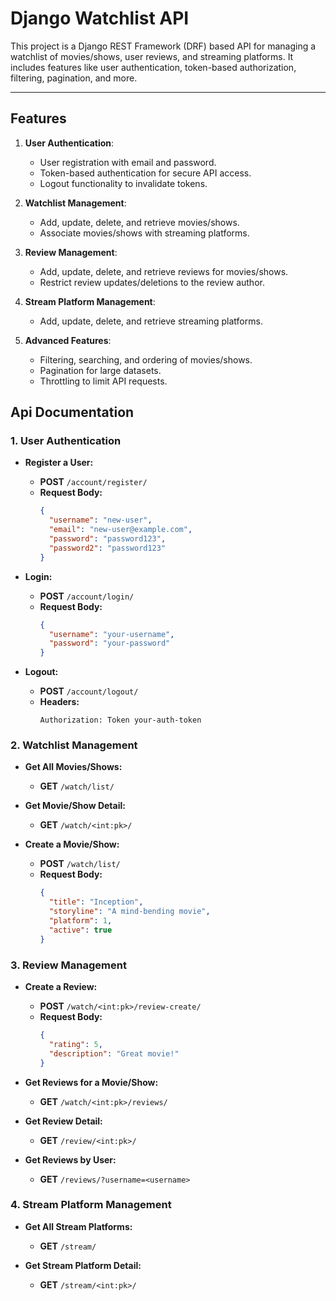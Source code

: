 # Django Watchlist API

This project is a Django REST Framework (DRF) based API for managing a watchlist of movies/shows, user reviews, and streaming platforms. It includes features like user authentication, token-based authorization, filtering, pagination, and more.

---

## Features

1. **User Authentication**:
   - User registration with email and password.
   - Token-based authentication for secure API access.
   - Logout functionality to invalidate tokens.

2. **Watchlist Management**:
   - Add, update, delete, and retrieve movies/shows.
   - Associate movies/shows with streaming platforms.

3. **Review Management**:
   - Add, update, delete, and retrieve reviews for movies/shows.
   - Restrict review updates/deletions to the review author.

4. **Stream Platform Management**:
   - Add, update, delete, and retrieve streaming platforms.

5. **Advanced Features**:
   - Filtering, searching, and ordering of movies/shows.
   - Pagination for large datasets.
   - Throttling to limit API requests.

## Api Documentation

### 1. User Authentication
- **Register a User:**
  - **POST** `/account/register/`
  - **Request Body:**
    ```json
    {
      "username": "new-user",
      "email": "new-user@example.com",
      "password": "password123",
      "password2": "password123"
    }
    ```

- **Login:**
  - **POST** `/account/login/`
  - **Request Body:**
    ```json
    {
      "username": "your-username",
      "password": "your-password"
    }
    ```

- **Logout:**
  - **POST** `/account/logout/`
  - **Headers:**
    ```
    Authorization: Token your-auth-token
    ```

### 2. Watchlist Management
- **Get All Movies/Shows:**
  - **GET** `/watch/list/`

- **Get Movie/Show Detail:**
  - **GET** `/watch/<int:pk>/`

- **Create a Movie/Show:**
  - **POST** `/watch/list/`
  - **Request Body:**
    ```json
    {
      "title": "Inception",
      "storyline": "A mind-bending movie",
      "platform": 1,
      "active": true
    }
    ```

### 3. Review Management
- **Create a Review:**
  - **POST** `/watch/<int:pk>/review-create/`
  - **Request Body:**
    ```json
    {
      "rating": 5,
      "description": "Great movie!"
    }
    ```

- **Get Reviews for a Movie/Show:**
  - **GET** `/watch/<int:pk>/reviews/`

- **Get Review Detail:**
  - **GET** `/review/<int:pk>/`

- **Get Reviews by User:**
  - **GET** `/reviews/?username=<username>`

### 4. Stream Platform Management
- **Get All Stream Platforms:**
  - **GET** `/stream/`

- **Get Stream Platform Detail:**
  - **GET** `/stream/<int:pk>/`



